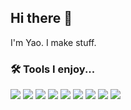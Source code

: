 ## Hi there 👋

I'm Yao. I make stuff.

### 🛠 Tools I enjoy...
<a href="https://svelte.dev" target="_blank" rel="noreferrer"><img src="https://img.shields.io/badge/Svelte-4A4A55?style=for-the-badge&logo=svelte&logoColor=FF3E00"/></a>
<a href="https://www.researchgate.net/profile/Yaoyu_Chen2" target="_blank" rel="noreferrer"><img src="https://img.shields.io/badge/ResearchGate-00CCBB?style=for-the-badge&logo=ResearchGate&logoColor=white"/></a>
<a href="https://www.vercel.com" target="_blank" rel="noreferrer"><img src="https://img.shields.io/badge/Vercel-000000?style=for-the-badge&logo=vercel&logoColor=white"/></a>
<a href="https://www.netlify.com" target="_blank" rel="noreferrer"><img src="https://img.shields.io/badge/netlify-%23000000.svg?style=for-the-badge&logo=netlify&logoColor=#00C7B7"/></a>
<a href="https://github.com/yych42" target="_blank" rel="noreferrer"><img src="https://img.shields.io/badge/github-%23121011.svg?style=for-the-badge&logo=github&logoColor=white"/></a>
<a href="https://flutter.dev" target="_blank" rel="noreferrer"><img src="https://img.shields.io/badge/Flutter-%2302569B.svg?style=for-the-badge&logo=Flutter&logoColor=white"/></a>
<a href="https://dart.dev" target="_blank" rel="noreferrer"><img src="https://img.shields.io/badge/dart-%230175C2.svg?style=for-the-badge&logo=dart&logoColor=white"/></a>
<a href="https://www.sketch.com" target="_blank" rel="noreferrer"><img src="https://img.shields.io/badge/Sketch-FFB387?style=for-the-badge&logo=sketch&logoColor=black"/></a>
<a href="https://www.figma.com" target="_blank" rel="noreferrer"><img src="https://img.shields.io/badge/figma-%23F24E1E.svg?style=for-the-badge&logo=figma&logoColor=white"/></a>
